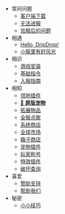 * 常问问题
    * [客户端下载](download.md)
    * [无法进服](cantjoin.md)
    * [加服后的问题](firstjoin.md)
* 相遇
    * [Hello, DripDrop!](about.md)
    * [小服里有好风光](promote.md)
* 相识
    * [游戏安装](installgame.md)
    * [基础指令](command.md)
    * [入服指南](joinproblem.md)
* 相知
    * [领地插件](residence.md)
    * [🐖 **原版宠物**](mypet.md)
    * [拓展物品](itemsadder.md)
    * [全服点歌](allmusic.md)
    * [系统商店](systemshop.md)
    * [全球市场](globalmarket.md)
    * [箱子商店](quickshop.md)
    * [宠物插件](companions.md)
    * [玩家称号](tags.md)
    * [特效插件](procosmetics.md)
    * [破坏查询](coreprotect.md)
* 喜爱
    * [赞助支持](donate.md)
    * [帮助我们](helpus.md)
* 秘密
    * [小小技巧](tips.md)